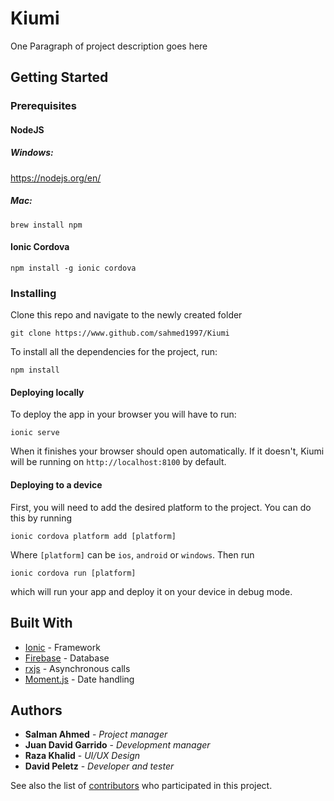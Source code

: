 # Kiumi

One Paragraph of project description goes here

## Getting Started

### Prerequisites

#### NodeJS
##### Windows: 
https://nodejs.org/en/
##### Mac:
```
brew install npm
```

#### Ionic Cordova
```
npm install -g ionic cordova
```

### Installing

Clone this repo and navigate to the newly created folder
```
git clone https://www.github.com/sahmed1997/Kiumi
```

To install all the dependencies for the project, run: 
```
npm install
```

#### Deploying locally
To deploy the app in your browser you will have to run:
```
ionic serve
```
When it finishes your browser should open automatically. If it doesn't, Kiumi will be running on ```http://localhost:8100``` by default.

#### Deploying to a device
First, you will need to add the desired platform to the project. You can do this by running 
```
ionic cordova platform add [platform]
``` 
Where ```[platform]``` can be ```ios```, ```android``` or ```windows```. Then run
```
ionic cordova run [platform]
```
which will run your app and deploy it on your device in debug mode.

## Built With

* [Ionic](https://ionicframework.com/) - Framework
* [Firebase](https://firebase.google.com/) - Database
* [rxjs](http://reactivex.io/) - Asynchronous calls
* [Moment.js](https://momentjs.com/) - Date handling

## Authors

* **Salman Ahmed** - *Project manager*
* **Juan David Garrido** - *Development manager*
* **Raza Khalid** - *UI/UX Design*
* **David Peletz** - *Developer and tester*


See also the list of [contributors](https://github.com/your/project/contributors) who participated in this project.
